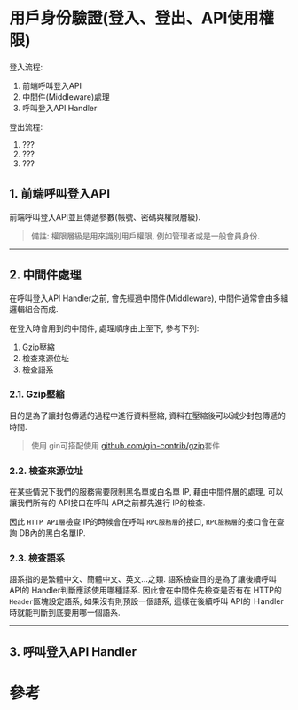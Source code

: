 # 用戶身份驗證(登入、登出、API使用權限)

登入流程:
1. 前端呼叫登入API
1. 中間件(Middleware)處理
1. 呼叫登入API Handler

登出流程:
1. ???
1. ???
1. ???

## 1. 前端呼叫登入API
前端呼叫登入API並且傳遞參數(帳號、密碼與權限層級).

> 備註: 權限層級是用來識別用戶權限, 例如管理者或是一般會員身份.

---

## 2. 中間件處理
在呼叫登入API Handler之前, 會先經過中間件(Middleware), 中間件通常會由多組邏輯組合而成.

在登入時會用到的中間件, 處理順序由上至下, 參考下列:
1. Gzip壓縮
1. 檢查來源位址
1. 檢查語系

### 2.1. Gzip壓縮
目的是為了讓封包傳遞的過程中進行資料壓縮, 資料在壓縮後可以減少封包傳遞的時間.
    
> 使用 gin可搭配使用 [github.com/gin-contrib/gzip](https://github.com/gin-contrib/gzip)套件

### 2.2. 檢查來源位址
在某些情況下我們的服務需要限制黑名單或白名單 IP, 藉由中間件層的處理, 可以讓我們所有的 API接口在呼叫 API之前都先進行 IP的檢查.

因此 `HTTP API層`檢查 IP的時候會在呼叫 `RPC服務層`的接口, `RPC服務層`的接口會在查詢 DB內的黑白名單IP.

### 2.3. 檢查語系
語系指的是繁體中文、簡體中文、英文...之類. 語系檢查目的是為了讓後續呼叫 API的 Handler判斷應該使用哪種語系. 因此會在中間件先檢查是否有在 HTTP的 `Header`區塊設定語系, 如果沒有則預設一個語系, 這樣在後續呼叫 API的 Ｈandler時就能判斷到底要用哪一個語系.

---

## 3. 呼叫登入API Handler
# 參考
